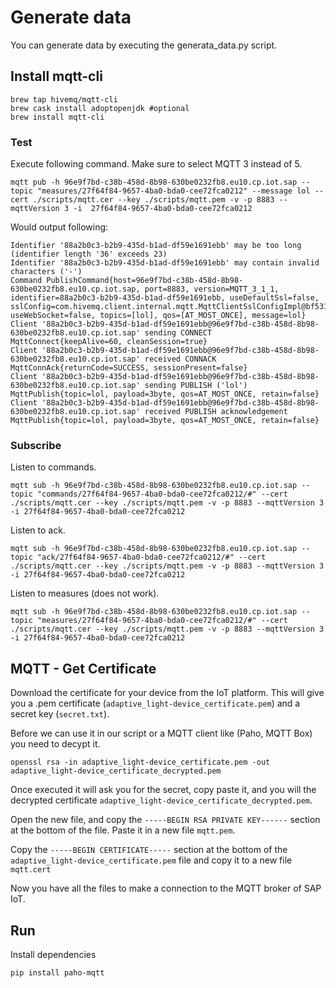 # Generate data

You can generate data by executing the generata_data.py script.

## Install mqtt-cli

    brew tap hivemq/mqtt-cli
    brew cask install adoptopenjdk #optional
    brew install mqtt-cli

### Test

Execute following command. Make sure to select MQTT 3 instead of 5.

    mqtt pub -h 96e9f7bd-c38b-458d-8b98-630be0232fb8.eu10.cp.iot.sap --topic "measures/27f64f84-9657-4ba0-bda0-cee72fca0212" --message lol --cert ./scripts/mqtt.cer --key ./scripts/mqtt.pem -v -p 8883 --mqttVersion 3 -i  27f64f84-9657-4ba0-bda0-cee72fca0212

Would output following:

    Identifier '88a2b0c3-b2b9-435d-b1ad-df59e1691ebb' may be too long (identifier length '36' exceeds 23)
    Identifier '88a2b0c3-b2b9-435d-b1ad-df59e1691ebb' may contain invalid characters ('-')
    Command PublishCommand{host=96e9f7bd-c38b-458d-8b98-630be0232fb8.eu10.cp.iot.sap, port=8883, version=MQTT_3_1_1, identifier=88a2b0c3-b2b9-435d-b1ad-df59e1691ebb, useDefaultSsl=false, sslConfig=com.hivemq.client.internal.mqtt.MqttClientSslConfigImpl@bf531149, useWebSocket=false, topics=[lol], qos=[AT_MOST_ONCE], message=lol}
    Client '88a2b0c3-b2b9-435d-b1ad-df59e1691ebb@96e9f7bd-c38b-458d-8b98-630be0232fb8.eu10.cp.iot.sap' sending CONNECT MqttConnect{keepAlive=60, cleanSession=true}
    Client '88a2b0c3-b2b9-435d-b1ad-df59e1691ebb@96e9f7bd-c38b-458d-8b98-630be0232fb8.eu10.cp.iot.sap' received CONNACK MqttConnAck{returnCode=SUCCESS, sessionPresent=false}
    Client '88a2b0c3-b2b9-435d-b1ad-df59e1691ebb@96e9f7bd-c38b-458d-8b98-630be0232fb8.eu10.cp.iot.sap' sending PUBLISH ('lol') MqttPublish{topic=lol, payload=3byte, qos=AT_MOST_ONCE, retain=false}
    Client '88a2b0c3-b2b9-435d-b1ad-df59e1691ebb@96e9f7bd-c38b-458d-8b98-630be0232fb8.eu10.cp.iot.sap' received PUBLISH acknowledgement MqttPublish{topic=lol, payload=3byte, qos=AT_MOST_ONCE, retain=false}


### Subscribe

Listen to commands.

    mqtt sub -h 96e9f7bd-c38b-458d-8b98-630be0232fb8.eu10.cp.iot.sap --topic "commands/27f64f84-9657-4ba0-bda0-cee72fca0212/#" --cert ./scripts/mqtt.cer --key ./scripts/mqtt.pem -v -p 8883 --mqttVersion 3 -i 27f64f84-9657-4ba0-bda0-cee72fca0212

Listen to ack.

    mqtt sub -h 96e9f7bd-c38b-458d-8b98-630be0232fb8.eu10.cp.iot.sap --topic "ack/27f64f84-9657-4ba0-bda0-cee72fca0212/#" --cert ./scripts/mqtt.cer --key ./scripts/mqtt.pem -v -p 8883 --mqttVersion 3 -i 27f64f84-9657-4ba0-bda0-cee72fca0212

Listen to measures (does not work).

    mqtt sub -h 96e9f7bd-c38b-458d-8b98-630be0232fb8.eu10.cp.iot.sap --topic "measures/27f64f84-9657-4ba0-bda0-cee72fca0212/#" --cert ./scripts/mqtt.cer --key ./scripts/mqtt.pem -v -p 8883 --mqttVersion 3 -i 27f64f84-9657-4ba0-bda0-cee72fca0212

## MQTT - Get Certificate

Download the certificate for your device from the IoT platform. This will give you a .pem certificate (`adaptive_light-device_certificate.pem`) and a secret key (`secret.txt`).

Before we can use it in our script or a MQTT client like (Paho, MQTT Box) you need to decypt it.

    openssl rsa -in adaptive_light-device_certificate.pem -out adaptive_light-device_certificate_decrypted.pem

Once executed it will ask you for the secret, copy paste it, and you will the decrypted certificate `adaptive_light-device_certificate_decrypted.pem`.

Open the new file, and copy the `-----BEGIN RSA PRIVATE KEY------` section at the bottom of the file. Paste it in a new file `mqtt.pem`.

Copy the `-----BEGIN CERTIFICATE-----` section at the bottom of the `adaptive_light-device_certificate.pem` file and copy it to a new file `mqtt.cert`

Now you have all the files to make a connection to the MQTT broker of SAP IoT.

## Run

Install dependencies

    pip install paho-mqtt
